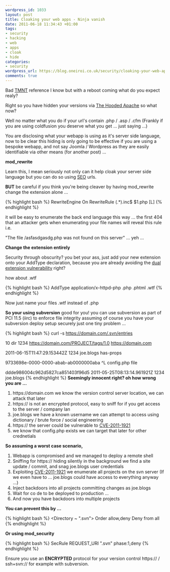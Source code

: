 ```yaml
--- 
wordpress_id: 1033
layout: post
title: Cloaking your web apps - Ninja vanish
date: 2011-06-18 11:34:43 +01:00
tags: 
- security
- hacking
- web
- apps
- cloak
- hide
categories: 
- security
wordpress_url: https://blog.oneiroi.co.uk/security/cloaking-your-web-apps-ninja-vanish
comments: true
---
```

Bad <a href="https://lmgtfy.com/?q=tmnt">TMNT</a> reference I know but with a reboot coming what do you expect realy?

Right so you have hidden your versions via <a href="https://blog.oneiroi.co.uk/security/cloaking-your-web-apps-the-hooded-apache">The Hooded Apache</a> so what now?

Well no matter what you do if your url's contain .php / .asp / .cfm (Frankly if you are using coldfusion you deserve what you get ... just saying ...)

You are disclosing what your webapp is using as it's server side language, now to be clear this hiding is only going to be effective if you are using a bespoke webapp, and not say Joomla / Wordpress as they are easily identifiable via other means (for another post) ...

<strong>mod_rewrite</strong>

Learn this, I mean seriously not only can it help cloak your server side language but you can do so using <a href="https://lmgtfy.com/?q=SEO">SEO</a> urls.

<strong>BUT</strong> be careful if you think you're being cleaver by having mod_rewrite change the extension alone ...

{% highlight bash %}
RewriteEngine On
RewriteRule (.*)\.inc$ $1.php [L]
{% endhighlight %}

it will be easy to enumerate the back end language this way ... the first 404 that an attacker gets when enumerating your file names will reveal this rule i.e. 

"The file /asfasdgasdg.php was not found on this server" ... yeh ...

<strong>Change the extension entirely</strong>

Security through obscurity? you bet your ass, just add your new extension onto your AddType declaration, because you are already avoiding the <a href="https://blog.oneiroi.co.uk/uncategorized/apache-2-2-3-dual-extention-vulnerability">dual extension vulnerability</a> right? 

how about .wtf

{% highlight bash %}
AddType application/x-httpd-php .php .phtml .wtf
{% endhighlight %}

Now just name your files .wtf instead of .php

<strong>So your using subversion</strong> good for you! you can use subversion as part of PCI 11.5 (iirc) to enforce file integrity assuming of course you have your subversion deploy setup securely just one tiny problem ...

{% highlight bash %}
curl -s https://domain.com/.svn/entries

10
dir
1234
https://domain.com/PROJECT/tags/1.0
https://domain.com

2011-06-15T11:47:29.153442Z
1234
joe.blogs
has-props

9733698e-0000-0000-abab-ab0000000aba
^L
config.php
file

ddde986004c962d5827ca851403f96d5
2011-05-25T08:13:14.961921Z
1234
joe.blogs
{% endhighlight %}
<strong>
Seemingly innocent right? oh how wrong you are ...</strong>

<ol>
	<li>https://domain.com we know the version control server location, we can attack that later</li>
	<li>https:// is not an encrypted protocol, easy to sniff for if you get access to the server / company lan</li>
	<li>joe.blogs we have a known username we can attempt to access using dictionary / brute force / social engineering</li>
	<li>https:// the server could be vulnerable to <a href="https://www.cvedetails.com/cve/CVE-2011-1921/">CVE-2011-1921</a> </li>
	<li>we know that config.php exists we can target that later for other crednetials</li>
</ol>

<strong>So assuming a worst case scenario, </strong>

<ol>
	<li>Webapp is compromised and we managed to deploy a remote shell</li>
	<li>Sniffing for https:// hiding silently in the background we find a site update / commit, and snag joe.blogs user credentials</li>
	<li>Exploiting <a href="https://www.cvedetails.com/cve/CVE-2011-1921/">CVE-2011-1921</a> we enumerate all projects on the svn server (If we even have to ... joe.blogs could have access to everything anyway ...)</li>
	<li>Inject backdoors into all projects committing changes as joe.blogs</li>
	<li>Wait for co	de to be deployed to production ...</li>
	<li>And now you have backdoors into multiple projects</li>
</ol>

<strong>You can prevent this by ...</strong>

{% highlight bash %}
<Directory ~ "\.svn">
Order allow,deny
Deny from all
</Directory>
{% endhighlight %}

<strong>Or using mod_security</strong>

{% highlight bash %}
SecRule REQUEST_URI "\.svn" phase:1,deny
{% endhighlight %}

Ensure you use an <strong>ENCRYPTED</strong> protocol for your version control https:// / ssh+svn:// for example with subversion.

